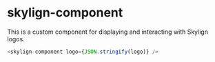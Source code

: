 # skylign-component

This is a custom component for displaying and interacting with Skylign logos.

```javascript
<skylign-component logo={JSON.stringify(logo)} />
```
